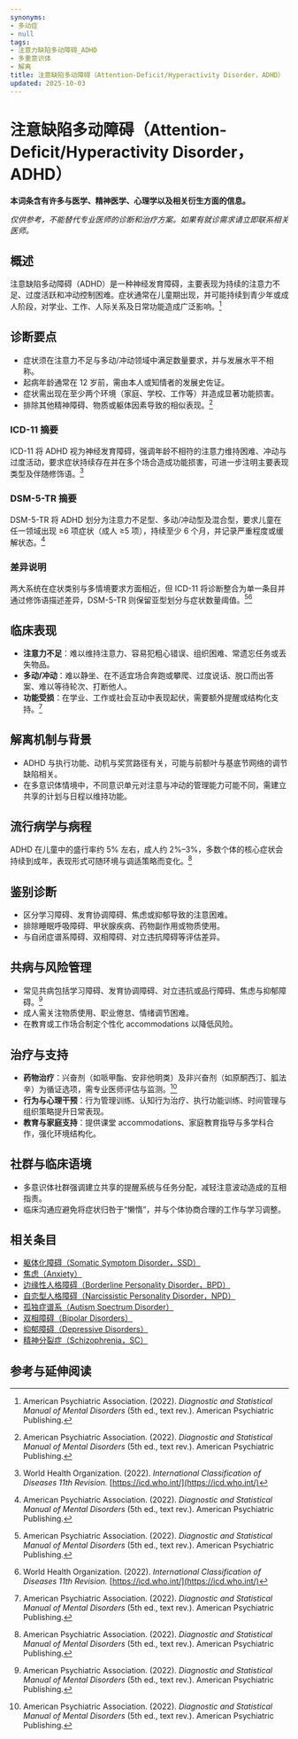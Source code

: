 ```yaml
---
synonyms:
- 多动症
- null
tags:
- 注意力缺陷多动障碍_ADHD
- 多重意识体
- 解离
title: 注意缺陷多动障碍（Attention-Deficit/Hyperactivity Disorder，ADHD）
updated: 2025-10-03
---
```


# 注意缺陷多动障碍（Attention-Deficit/Hyperactivity Disorder，ADHD）

**本词条含有许多与医学、精神医学、心理学以及相关衍生方面的信息。**

_仅供参考，不能替代专业医师的诊断和治疗方案。如果有就诊需求请立即联系相关医师。_

## 概述

注意缺陷多动障碍（ADHD）是一种神经发育障碍，主要表现为持续的注意力不足、过度活跃和冲动控制困难。症状通常在儿童期出现，并可能持续到青少年或成人阶段，对学业、工作、人际关系及日常功能造成广泛影响。[^apa2022]

## 诊断要点

- 症状须在注意力不足与多动/冲动领域中满足数量要求，并与发展水平不相称。
- 起病年龄通常在 12 岁前，需由本人或知情者的发展史佐证。
- 症状需出现在至少两个环境（家庭、学校、工作等）并造成显著功能损害。
- 排除其他精神障碍、物质或躯体因素导致的相似表现。[^apa2022]

### ICD-11 摘要

ICD-11 将 ADHD 视为神经发育障碍，强调年龄不相符的注意力维持困难、冲动与过度活动，要求症状持续存在并在多个场合造成功能损害，可进一步注明主要表现类型及伴随修饰语。[^who2022]

### DSM-5-TR 摘要

DSM-5-TR 将 ADHD 划分为注意力不足型、多动/冲动型及混合型，要求儿童在任一领域出现 ≥6 项症状（成人 ≥5 项），持续至少 6 个月，并记录严重程度或缓解状态。[^apa2022]

### 差异说明

两大系统在症状类别与多情境要求方面相近，但 ICD-11 将诊断整合为单一条目并通过修饰语描述差异，DSM-5-TR 则保留亚型划分与症状数量阈值。[^apa2022][^who2022]

## 临床表现

- **注意力不足**：难以维持注意力、容易犯粗心错误、组织困难、常遗忘任务或丢失物品。
- **多动/冲动**：难以静坐、在不适宜场合奔跑或攀爬、过度说话、脱口而出答案、难以等待轮次、打断他人。
- **功能受损**：在学业、工作或社会互动中表现起伏，需要额外提醒或结构化支持。[^apa2022]

## 解离机制与背景

- ADHD 与执行功能、动机与奖赏路径有关，可能与前额叶与基底节网络的调节缺陷相关。
- 在多意识体情境中，不同意识单元对注意与冲动的管理能力可能不同，需建立共享的计划与日程以维持功能。

## 流行病学与病程

ADHD 在儿童中的盛行率约 5% 左右，成人约 2%–3%，多数个体的核心症状会持续到成年，表现形式可随环境与调适策略而变化。[^apa2022]

## 鉴别诊断

- 区分学习障碍、发育协调障碍、焦虑或抑郁导致的注意困难。
- 排除睡眠呼吸障碍、甲状腺疾病、药物副作用或物质使用。
- 与自闭症谱系障碍、双相障碍、对立违抗障碍等评估差异。

## 共病与风险管理

- 常见共病包括学习障碍、发育协调障碍、对立违抗或品行障碍、焦虑与抑郁障碍。[^apa2022]
- 成人需关注物质使用、职业倦怠、情绪调节困难。
- 在教育或工作场合制定个性化 accommodations 以降低风险。

## 治疗与支持

- **药物治疗**：兴奋剂（如哌甲酯、安非他明类）及非兴奋剂（如原酮西汀、胍法辛）为循证选项，需专业医师评估与监测。[^apa2022]
- **行为与心理干预**：行为管理训练、认知行为治疗、执行功能训练、时间管理与组织策略提升日常表现。
- **教育与家庭支持**：提供课堂 accommodations、家庭教育指导与多学科合作，强化环境结构化。

## 社群与临床语境

- 多意识体社群强调建立共享的提醒系统与任务分配，减轻注意波动造成的互相指责。
- 临床沟通应避免将症状归咎于“懒惰”，并与个体协商合理的工作与学习调整。

## 相关条目

- [躯体化障碍（Somatic Symptom Disorder，SSD）](/entries/Somatic-Symptom-Disorder-SSD.md)
- [焦虑（Anxiety）](/entries/Anxiety.md)
- [边缘性人格障碍（Borderline Personality Disorder，BPD）](/entries/Borderline-Personality-Disorder-BPD.md)
- [自恋型人格障碍（Narcissistic Personality Disorder，NPD）](/entries/Narcissistic-Personality-Disorder-NPD.md)
- [孤独症谱系（Autism Spectrum Disorder）](/entries/Autism-Spectrum-Disorder.md)
- [双相障碍（Bipolar Disorders）](/entries/Bipolar-Disorders.md)
- [抑郁障碍（Depressive Disorders）](/entries/Depressive-Disorders.md)
- [精神分裂症（Schizophrenia，SC）](/entries/Schizophrenia-SC.md)

## 参考与延伸阅读

[^apa2022]: American Psychiatric Association. (2022). *Diagnostic and Statistical Manual of Mental Disorders* (5th ed., text rev.). American Psychiatric Publishing.
[^who2022]: World Health Organization. (2022). *International Classification of Diseases 11th Revision.* [https://icd.who.int/](https://icd.who.int/)
